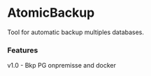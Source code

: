 # AtomicBackup
Tool for automatic backup multiples databases.


### Features ###
v1.0 - Bkp PG onpremisse and docker